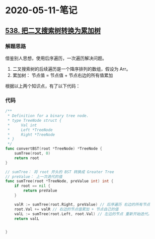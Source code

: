 # 2020-05-11-笔记



##  [538. 把二叉搜索树转换为累加树](https://leetcode-cn.com/problems/convert-bst-to-greater-tree/)

### 解题思路
借鉴别人思想，使用后序遍历，一次遍历解决问题。

1. 二叉搜索树的后续遍历是一个降序排列的数组，假设为 Arr。
2. 累加树： 节点值 = 节点值 + 节点右边的所有值累加

根据以上两个知识点，有了以下代码：


### 代码

```go
/**
 * Definition for a binary tree node.
 * type TreeNode struct {
 *     Val int
 *     Left *TreeNode
 *     Right *TreeNode
 * }
 */
func convertBST(root *TreeNode) *TreeNode {
    sumTree(root, 0)
    return root
}

// sumTree： 将 root 开头的 BST 转换成 Greater Tree
// preValue： 上一次迭代的值
func sumTree(root *TreeNode, preValue int) int {
    if root == nil {
        return preValue
    }

    valR := sumTree(root.Right, preValue) // 后序遍历 右边的所有节点
    root.Val += valR // 右边的节点值累加 + 节点自己的值
    valL := sumTree(root.Left, root.Val) // 左边的节点 重新开始迭代。
    return valL


}
```